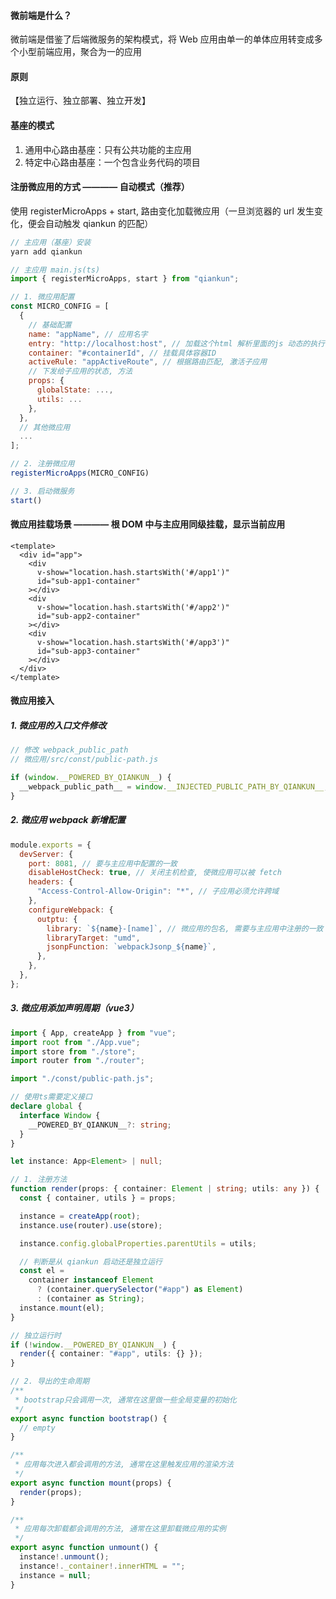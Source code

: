 #### 微前端是什么？

微前端是借鉴了后端微服务的架构模式，将 Web 应用由单一的单体应用转变成多个小型前端应用，聚合为一的应用

#### 原则

【独立运行、独立部署、独立开发】

#### 基座的模式

1. 通用中心路由基座：只有公共功能的主应用
2. 特定中心路由基座：一个包含业务代码的项目

#### 注册微应用的方式 ———— 自动模式（推荐）

使用 registerMicroApps + start, 路由变化加载微应用（一旦浏览器的 url 发生变化，便会自动触发 qiankun 的匹配）

```javascript
// 主应用（基座）安装
yarn add qiankun
```

```javascript
// 主应用 main.js(ts)
import { registerMicroApps, start } from "qiankun";

// 1. 微应用配置
const MICRO_CONFIG = [
  {
    // 基础配置
    name: "appName", // 应用名字
    entry: "http://localhost:host", // 加载这个html 解析里面的js 动态的执行 (! 子应用必须支持跨域)fetch
    container: "#containerId", // 挂载具体容器ID
    activeRule: "appActiveRoute", // 根据路由匹配, 激活子应用
    // 下发给子应用的状态, 方法
    props: {
      globalState: ...,
      utils: ...
    },
  },
  // 其他微应用
  ...
];

// 2. 注册微应用
registerMicroApps(MICRO_CONFIG)

// 3. 启动微服务
start()
```

#### 微应用挂载场景 ———— 根 DOM 中与主应用同级挂载，显示当前应用

```vue
<template>
  <div id="app">
    <div
      v-show="location.hash.startsWith('#/app1')"
      id="sub-app1-container"
    ></div>
    <div
      v-show="location.hash.startsWith('#/app2')"
      id="sub-app2-container"
    ></div>
    <div
      v-show="location.hash.startsWith('#/app3')"
      id="sub-app3-container"
    ></div>
  </div>
</template>
```

#### 微应用接入

##### 1. 微应用的入口文件修改

```javascript
// 修改 webpack_public_path
// 微应用/src/const/public-path.js

if (window.__POWERED_BY_QIANKUN__) {
  __webpack_public_path__ = window.__INJECTED_PUBLIC_PATH_BY_QIANKUN__;
}
```

##### 2. 微应用 webpack 新增配置

```javascript
module.exports = {
  devServer: {
    port: 8081, // 要与主应用中配置的一致
    disableHostCheck: true, // 关闭主机检查, 使微应用可以被 fetch
    headers: {
      "Access-Control-Allow-Origin": "*", // 子应用必须允许跨域
    },
    configureWebpack: {
      outptu: {
        library: `${name}-[name]`, // 微应用的包名, 需要与主应用中注册的一致
        libraryTarget: "umd",
        jsonpFunction: `webpackJsonp_${name}`,
      },
    },
  },
};
```

##### 3. 微应用添加声明周期（vue3）

```typescript
import { App, createApp } from "vue";
import root from "./App.vue";
import store from "./store";
import router from "./router";

import "./const/public-path.js";

// 使用ts需要定义接口
declare global {
  interface Window {
    __POWERED_BY_QIANKUN__?: string;
  }
}

let instance: App<Element> | null;

// 1. 注册方法
function render(props: { container: Element | string; utils: any }) {
  const { container, utils } = props;

  instance = createApp(root);
  instance.use(router).use(store);

  instance.config.globalProperties.parentUtils = utils;

  // 判断是从 qiankun 启动还是独立运行
  const el =
    container instanceof Element
      ? (container.querySelector("#app") as Element)
      : (container as String);
  instance.mount(el);
}

// 独立运行时
if (!window.__POWERED_BY_QIANKUN__) {
  render({ container: "#app", utils: {} });
}

// 2. 导出的生命周期
/**
 * bootstrap只会调用一次, 通常在这里做一些全局变量的初始化
 */
export async function bootstrap() {
  // empty
}

/**
 * 应用每次进入都会调用的方法, 通常在这里触发应用的渲染方法
 */
export async function mount(props) {
  render(props);
}

/**
 * 应用每次卸载都会调用的方法, 通常在这里卸载微应用的实例
 */
export async function unmount() {
  instance!.unmount();
  instance!._container!.innerHTML = "";
  instance = null;
}
```
